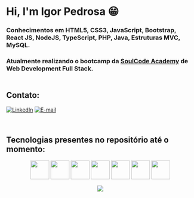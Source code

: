 # Hi, I'm Igor Pedrosa 😁

### Conhecimentos em HTML5, CSS3, JavaScript, Bootstrap, React JS, NodeJS, TypeScript, PHP, Java, Estruturas MVC, MySQL.
### Atualmente realizando o bootcamp da [SoulCode Academy](https://soulcodeacademy.org/curso-web-full-stack.html) de Web Development Full Stack. <br><br>



## Contato: 

[![LinkedIn](https://img.shields.io/badge/LinkedIn-0077B5?style=for-the-badge&logo=linkedin&logoColor=white)](https://www.linkedin.com/in/igor-pedrosa-b12769188/)
[![E-mail](https://img.shields.io/badge/Gmail-D14836?style=for-the-badge&logo=gmail&logoColor=white)](mailto:ilap1036@gmail.com)

<br/>


## Tecnologias presentes no repositório até o momento: 

<p align="center">
<img width="50" height="50" src="https://cdn.jsdelivr.net/gh/devicons/devicon/icons/html5/html5-original.svg" />
<img width="50" height="50" src="https://cdn.jsdelivr.net/gh/devicons/devicon/icons/css3/css3-original.svg" />
<img width="50" height="50" src="https://cdn.jsdelivr.net/gh/devicons/devicon/icons/javascript/javascript-original.svg" />
<img width="50" height="50" src="https://cdn.jsdelivr.net/gh/devicons/devicon/icons/bootstrap/bootstrap-plain-wordmark.svg" />
<img width="50" height="50" src="https://cdn.jsdelivr.net/gh/devicons/devicon/icons/react/react-original-wordmark.svg" />
<img width="50" height="50" src="https://cdn.jsdelivr.net/gh/devicons/devicon/icons/nodejs/nodejs-original.svg" />
<img width="50" height="50" src="https://cdn.jsdelivr.net/gh/devicons/devicon/icons/typescript/typescript-original.svg" />
</p>

<p align="center">
  <img src="https://i.imgur.com/lfnpjaD.gif">
</p>
